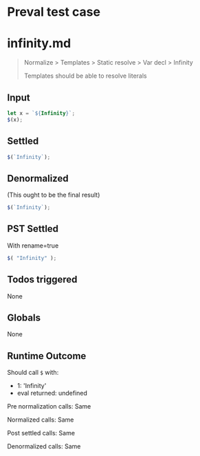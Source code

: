 # Preval test case

# infinity.md

> Normalize > Templates > Static resolve > Var decl > Infinity
>
> Templates should be able to resolve literals

## Input

`````js filename=intro
let x = `${Infinity}`;
$(x);
`````


## Settled


`````js filename=intro
$(`Infinity`);
`````


## Denormalized
(This ought to be the final result)

`````js filename=intro
$(`Infinity`);
`````


## PST Settled
With rename=true

`````js filename=intro
$( "Infinity" );
`````


## Todos triggered


None


## Globals


None


## Runtime Outcome


Should call `$` with:
 - 1: 'Infinity'
 - eval returned: undefined

Pre normalization calls: Same

Normalized calls: Same

Post settled calls: Same

Denormalized calls: Same
